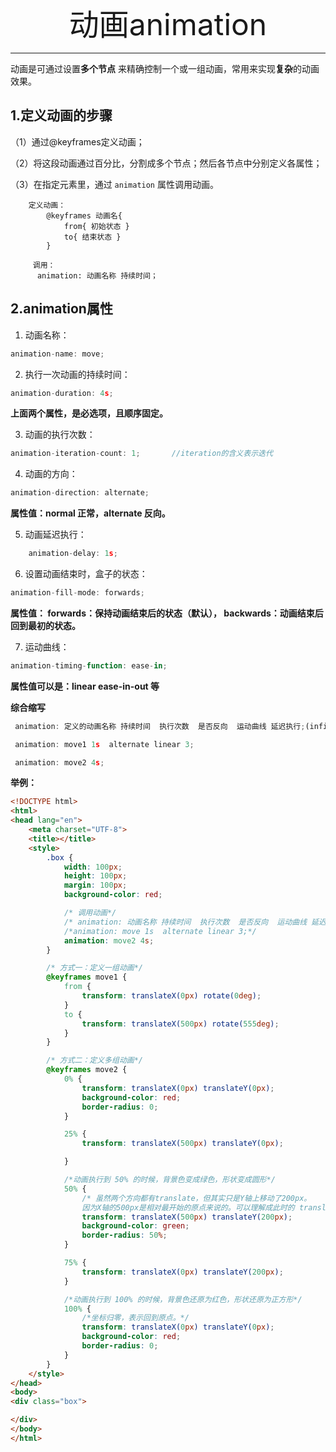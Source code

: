 <div align='center' ><font size='70'>动画animation</font></div>

------

动画是可通过设置**多个节点** 来精确控制一个或一组动画，常用来实现**复杂**的动画效果。


## 1.定义动画的步骤

（1）通过@keyframes定义动画；

（2）将这段动画通过百分比，分割成多个节点；然后各节点中分别定义各属性；

（3）在指定元素里，通过 `animation` 属性调用动画。

```
    定义动画：
        @keyframes 动画名{
            from{ 初始状态 }
            to{ 结束状态 }
        }

     调用：
      animation: 动画名称 持续时间；
```

## 2.animation属性

1. 动画名称：
```javascript
animation-name: move;
```
2. 执行一次动画的持续时间：
```javascript
animation-duration: 4s;
```
**上面两个属性，是必选项，且顺序固定。**

3. 动画的执行次数：

```javascript
animation-iteration-count: 1;       //iteration的含义表示迭代
```

4. 动画的方向：
```javascript
animation-direction: alternate;
```
**属性值：normal 正常，alternate 反向。**

5. 动画延迟执行：
```javascript
	animation-delay: 1s;
```

6. 设置动画结束时，盒子的状态：
```javascript
animation-fill-mode: forwards;
```
**属性值： forwards：保持动画结束后的状态（默认），  backwards：动画结束后回到最初的状态。**

7. 运动曲线：
```javascript
animation-timing-function: ease-in;
```
**属性值可以是：linear   ease-in-out 等**


**综合缩写**
```javascript
 animation: 定义的动画名称 持续时间  执行次数  是否反向  运动曲线 延迟执行;(infinite 表示无限次)

 animation: move1 1s  alternate linear 3;

 animation: move2 4s;
```


**举例：**
```html
<!DOCTYPE html>
<html>
<head lang="en">
    <meta charset="UTF-8">
    <title></title>
    <style>
        .box {
            width: 100px;
            height: 100px;
            margin: 100px;
            background-color: red;

            /* 调用动画*/
            /* animation: 动画名称 持续时间  执行次数  是否反向  运动曲线 延迟执行。infinite 表示无限次*/
            /*animation: move 1s  alternate linear 3;*/
            animation: move2 4s;
        }

        /* 方式一：定义一组动画*/
        @keyframes move1 {
            from {
                transform: translateX(0px) rotate(0deg);
            }
            to {
                transform: translateX(500px) rotate(555deg);
            }
        }

        /* 方式二：定义多组动画*/
        @keyframes move2 {
            0% {
                transform: translateX(0px) translateY(0px);
                background-color: red;
                border-radius: 0;
            }

            25% {
                transform: translateX(500px) translateY(0px);

            }

            /*动画执行到 50% 的时候，背景色变成绿色，形状变成圆形*/
            50% {
                /* 虽然两个方向都有translate，但其实只是Y轴上移动了200px。
                因为X轴的500px是相对最开始的原点来说的。可以理解成此时的 translateX 是保存了之前的位移 */
                transform: translateX(500px) translateY(200px);
                background-color: green;
                border-radius: 50%;
            }

            75% {
                transform: translateX(0px) translateY(200px);
            }

            /*动画执行到 100% 的时候，背景色还原为红色，形状还原为正方形*/
            100% {
                /*坐标归零，表示回到原点。*/
                transform: translateX(0px) translateY(0px);
                background-color: red;
                border-radius: 0;
            }
        }
    </style>
</head>
<body>
<div class="box">

</div>
</body>
</html>

```